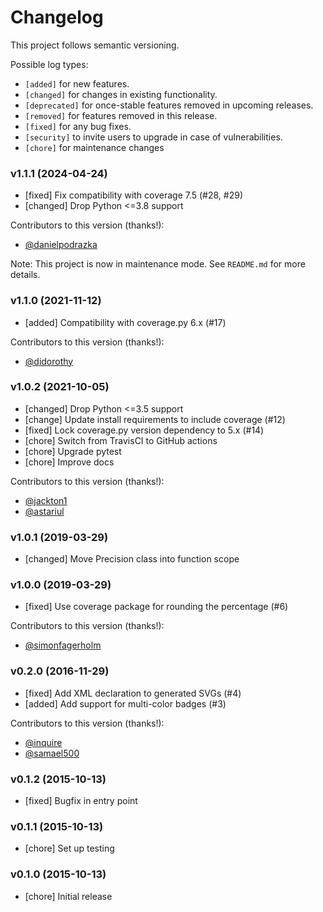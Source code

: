 # Changelog

This project follows semantic versioning.

Possible log types:

- `[added]` for new features.
- `[changed]` for changes in existing functionality.
- `[deprecated]` for once-stable features removed in upcoming releases.
- `[removed]` for features removed in this release.
- `[fixed]` for any bug fixes.
- `[security]` to invite users to upgrade in case of vulnerabilities.
- `[chore]` for maintenance changes


### v1.1.1 (2024-04-24)

- [fixed] Fix compatibility with coverage 7.5 (#28, #29)
- [changed] Drop Python <=3.8 support

Contributors to this version (thanks!):

- [@danielpodrazka](https://github.com/danielpodrazka)

Note: This project is now in maintenance mode. See `README.md` for more details.


### v1.1.0 (2021-11-12)

- [added] Compatibility with coverage.py 6.x (#17)

Contributors to this version (thanks!):

- [@didorothy](https://github.com/didorothy)


### v1.0.2 (2021-10-05)

- [changed] Drop Python <=3.5 support
- [change] Update install requirements to include coverage (#12)
- [fixed] Lock coverage.py version dependency to 5.x (#14)
- [chore] Switch from TravisCI to GitHub actions
- [chore] Upgrade pytest
- [chore] Improve docs

Contributors to this version (thanks!):

- [@jackton1](https://github.com/jackton1)
- [@astariul](https://github.com/astariul)


### v1.0.1 (2019-03-29)

- [changed] Move Precision class into function scope


### v1.0.0 (2019-03-29)

- [fixed] Use coverage package for rounding the percentage (#6)

Contributors to this version (thanks!):

- [@simonfagerholm](https://github.com/simonfagerholm)


### v0.2.0 (2016-11-29)

- [fixed] Add XML declaration to generated SVGs (#4)
- [added] Add support for multi-color badges (#3)

Contributors to this version (thanks!):

- [@inquire](https://github.com/inquire)
- [@samael500](https://github.com/samael500)


### v0.1.2 (2015-10-13)

- [fixed] Bugfix in entry point


### v0.1.1 (2015-10-13)

- [chore] Set up testing


### v0.1.0 (2015-10-13)

- [chore] Initial release
